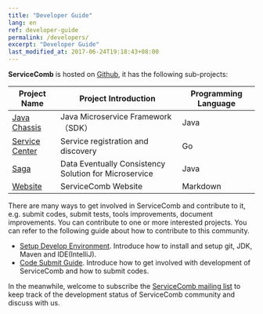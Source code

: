 ```yaml
---
title: "Developer Guide"
lang: en
ref: developer-guide
permalink: /developers/
excerpt: "Developer Guide"
last_modified_at: 2017-06-24T19:18:43+08:00
---
```


**ServiceComb** is hosted on [Github](https://github.com/apache?q=incubator-servicecomb), it has the following sub-projects:

| Project Name | Project Introduction | Programming Language |
|-------------------------------------------------------------------------------|----------------------------|----------|
| [Java Chassis](https://github.com/apache/incubator-servicecomb-java-chassis)      | Java Microservice Framework（SDK） | Java     |
| [Service Center](https://github.com/apache/incubator-servicecomb-service-center)               | Service registration and discovery | Go       |
| [Saga](https://github.com/apache/incubator-servicecomb-saga)                                   | Data Eventually Consistency Solution for Microservice | Java     |
| [Website](https://github.com/apache/incubator-servicecomb-website) | ServiceComb Website | Markdown |

There are many ways to get involved in ServiceComb and contribute to it, e.g. submit codes, submit tests, tools improvements, document improvements. You can contribute to one or more interested projects. You can refer to the following guide about how to contribute to this community.

* [Setup Develop Environment](/developers/setup-develop-environment/). Introduce how to install and setup git, JDK, Maven and IDE(IntelliJ).
* [Code Submit Guide](/developers/submit-codes/). Introduce how to get involved with development of ServiceComb and how to submit codes.

In the meanwhile, welcome to subscribe the [ServiceComb mailing list](mailto:dev-subscribe@servicecomb.incubator.apache.org) to keep track of the development status of ServiceComb community and discuss with us.
